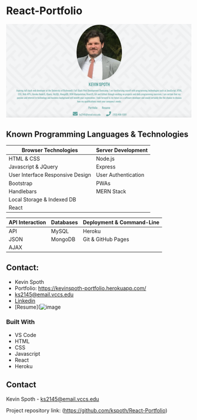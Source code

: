 # React-Portfolio

![](https://github.com/kspoth/React-Portfolio/blob/main/public/assets/Screen%20Shot%202021-04-17%20at%2010.55.20%20PM.png?raw=true)

## Known Programming Languages & Technologies

| Browser Technologies             | Server Development  |
| -------------------------------- | ------------------- |
| HTML & CSS                       | Node.js             |
| Javascript & JQuery              | Express             |
| User Interface Responsive Design | User Authentication |
| Bootstrap                        | PWAs                |
| Handlebars                       | MERN Stack          |
| Local Storage & Indexed DB       |                     |
| React                            |                     |

| API Interaction | Databases | Deployment & Command-Line |
| --------------- | --------- | ------------------------- |
| API             | MySQL     | Heroku                    |
| JSON            | MongoDB   | Git & GitHub Pages        |
| AJAX            |           |                           |

## Contact:

- Kevin Spoth
- Portfolio: https://kevinspoth-portfolio.herokuapp.com/
- ks2145@email.vccs.edu
- [Linkedin](https://www.linkedin.com/in/kevin-spoth-4924034b/)
- [Resume](![image](https://user-images.githubusercontent.com/63674444/115133108-bc3d9380-9fd3-11eb-9865-14bf1a7c6dba.png)

### Built With

- VS Code
- HTML
- CSS
- Javascript
- React
- Heroku

<!-- CONTACT -->

## Contact

Kevin Spoth - ks2145@email.vccs.edu

Project repository link: (https://github.com/kspoth/React-Portfolio)
